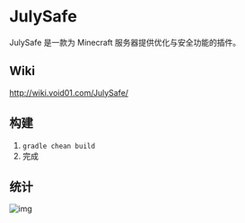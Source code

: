 # JulySafe

JulySafe 是一款为 Minecraft 服务器提供优化与安全功能的插件。

## Wiki
http://wiki.void01.com/JulySafe/

## 构建
1. `gradle chean build`
2. 完成

## 统计
![img](https://bstats.org/signatures/bukkit/JulySafe.svg)
